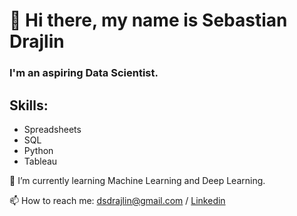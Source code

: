 # 👋 Hi there, my name is Sebastian Drajlin
### I'm an aspiring Data Scientist.

## Skills:
* Spreadsheets
* SQL
* Python
* Tableau

🌱 I’m currently learning Machine Learning and Deep Learning.

📫 How to reach me: dsdrajlin@gmail.com / [Linkedin](https://www.linkedin.com/in/sebastian-drajlin-601038235/)

<!--
**dsdrajlin/dsdrajlin** is a ✨ _special_ ✨ repository because its `README.md` (this file) appears on your GitHub profile.

Here are some ideas to get you started:

- 🔭 I’m currently working on ...
- 🌱 I’m currently learning ...
- 👯 I’m looking to collaborate on ...
- 🤔 I’m looking for help with ...
- 💬 Ask me about ...
- 📫 How to reach me: ...
- 😄 Pronouns: ...
- ⚡ Fun fact: ...
-->
